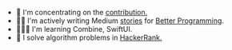 
- 🤔 I'm concentrating on the [contribution.](https://bugs.swift.org/browse/SR-15521)
- ✍🏼 I'm actively writing Medium [stories](https://tolgatanerstories.medium.com) for [Better Programming](http://betterprogramming.pub).
- 👨🏻‍💻 I'm learning Combine, SwiftUI.
- 🎩 I solve algorithm problems in [HackerRank.](https://www.hackerrank.com/TolgaTaner)
